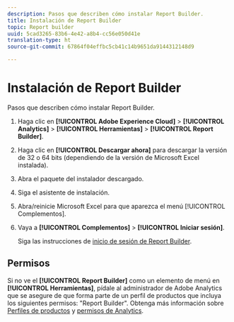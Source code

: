 ```yaml
---
description: Pasos que describen cómo instalar Report Builder.
title: Instalación de Report Builder
topic: Report builder
uuid: 5cad3265-83b6-4e42-a8b4-cc56e050d41e
translation-type: ht
source-git-commit: 67864f04effbc5cb41c14b9651da9144312148d9

---
```



# Instalación de Report Builder

Pasos que describen cómo instalar Report Builder.

1. Haga clic en **[!UICONTROL Adobe Experience Cloud]** > **[!UICONTROL Analytics]** > **[!UICONTROL Herramientas]** > **[!UICONTROL Report Builder]**.
1. Haga clic en **[!UICONTROL Descargar ahora]** para descargar la versión de 32 o 64 bits (dependiendo de la versión de Microsoft Excel instalada).
1. Abra el paquete del instalador descargado.
1. Siga el asistente de instalación.
1. Abra/reinicie Microsoft Excel para que aparezca el menú [!UICONTROL Complementos].
1. Vaya a **[!UICONTROL Complementos]** > **[!UICONTROL Iniciar sesión]**.

   Siga las instrucciones de [inicio de sesión de Report Builder](/help/analyze/report-builder/setup/login.md).

## Permisos

Si no ve el **[!UICONTROL Report Builder]** como un elemento de menú en **[!UICONTROL Herramientas]**, pídale al administrador de Adobe Analytics que se asegure de que forma parte de un perfil de productos que incluya los siguientes permisos: &quot;Report Builder&quot;. Obtenga más información sobre [Perfiles de productos](https://docs.adobe.com/content/help/es-ES/analytics/admin/admin-console/permissions/product-profile.html) y [permisos de Analytics](https://docs.adobe.com/content/help/es-ES/analytics/admin/admin-console/permissions/analytics-tools.html).
